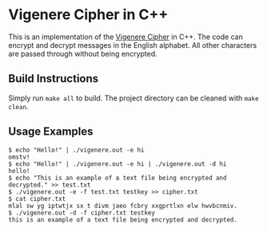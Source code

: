# Vigenere Cipher in C++
This is an implementation of the [Vigenere Cipher](https://en.wikipedia.org/wiki/Vigen%C3%A8re_cipher) in C++. The code can encrypt and decrypt messages in the English alphabet. All other characters are passed through without being encrypted.

## Build Instructions
Simply run `make all` to build. The project directory can be cleaned with `make clean`.

## Usage Examples
```
$ echo "Hello!" | ./vigenere.out -e hi
omstv!
$ echo "Hello!" | ./vigenere.out -e hi | ./vigenere.out -d hi
hello!
$ echo "This is an example of a text file being encrypted and decrypted." >> test.txt
$ ./vigenere.out -e -f test.txt testkey >> cipher.txt
$ cat cipher.txt
mlal sw yg iptwtjx sx t divm jaeo fcbry xxgprtlxn elw hwvbcnmiv.
$ ./vigenere.out -d -f cipher.txt testkey
this is an example of a text file being encrypted and decrypted.
```

